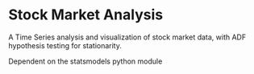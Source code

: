 # Stock Market Analysis

A Time Series analysis and visualization of stock market data, with ADF hypothesis testing for stationarity.

Dependent on the statsmodels python module

